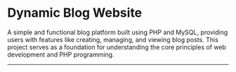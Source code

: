 # Dynamic Blog Website

A simple and functional blog platform built using PHP and MySQL, providing users with features like creating, managing, and viewing blog posts. This project serves as a foundation for understanding the core principles of web development and PHP programming.

---
